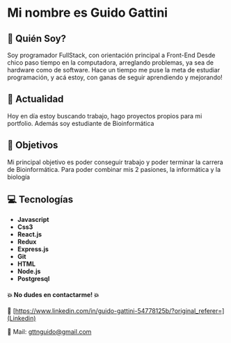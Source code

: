 # Mi nombre es Guido Gattini

## :beginner: Quién Soy? 
Soy programador FullStack, con orientación principal a Front-End
Desde chico paso tiempo en la computadora, arreglando problemas, ya sea de hardware como de software. Hace un tiempo me puse la meta de estudiar programación, y acá estoy, con ganas de seguir aprendiendo y mejorando! 

## :calendar: Actualidad
Hoy en día estoy buscando trabajo, hago proyectos propios para mi portfolio. Además soy estudiante de Bioinformática

## 	:dart: Objetivos
Mi principal objetivo es poder conseguir trabajo y poder terminar la carrera de Bioinformática. Para poder combinar mis 2 pasiones, la informática y la biología


## :computer: Tecnologías

- **Javascript**
- **Css3** 
- **React.js**
- **Redux**
- **Express.js**
- **Git**
- **HTML**
- **Node.js**
- **Postgresql**



#### :boom: **No dudes en contactarme!** :boom:

:link: [https://www.linkedin.com/in/guido-gattini-54778125b/?original_referer=](Linkedin)

:email: Mail: gttnguido@gmail.com
